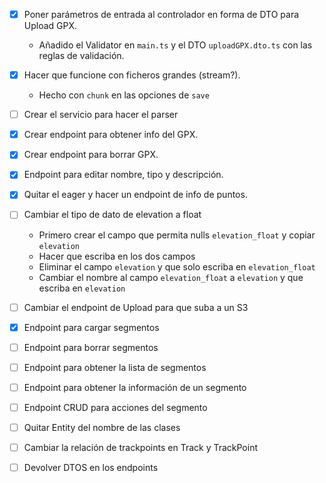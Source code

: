 - [x] Poner parámetros de entrada al controlador en forma de DTO para Upload 
  GPX.
  - Añadido el Validator en `main.ts` y el DTO `uploadGPX.dto.ts` con las 
    reglas de validación.
- [x] Hacer que funcione con ficheros grandes (stream?).
  - Hecho con `chunk` en las opciones de `save`
- [ ] Crear el servicio para hacer el parser
- [x] Crear endpoint para obtener info del GPX.
- [x] Crear endpoint para borrar GPX.
- [x] Endpoint para editar nombre, tipo y descripción.
- [x] Quitar el eager y hacer un endpoint de info de puntos.
- [ ] Cambiar el tipo de dato de elevation a float
  - Primero crear el campo que permita nulls `elevation_float` y copiar `elevation`
  - Hacer que escriba en los dos campos
  - Eliminar el campo `elevation` y que solo escriba en `elevation_float`
  - Cambiar el nombre al campo `elevation_float` a `elevation` y que escriba en 
    `elevation`
- [ ] Cambiar el endpoint de Upload para que suba a un S3

- [x] Endpoint para cargar segmentos
- [ ] Endpoint para borrar segmentos
- [ ] Endpoint para obtener la lista de segmentos
- [ ] Endpoint para obtener la información de un segmento

- [ ] Endpoint CRUD para acciones del segmento
- [ ] Quitar Entity del nombre de las clases
- [ ] Cambiar la relación de trackpoints en Track y TrackPoint
- [ ] Devolver DTOS en los endpoints